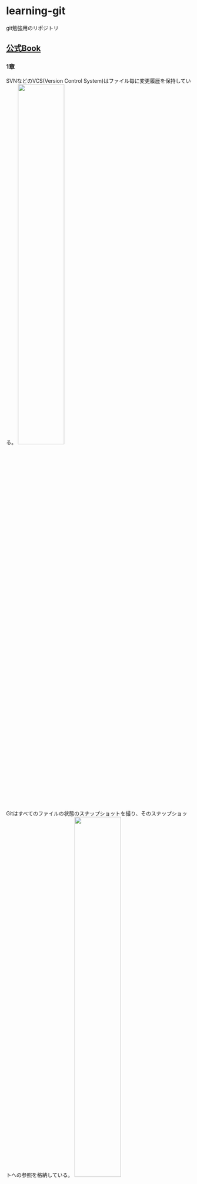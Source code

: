 # learning-git
git勉強用のリポジトリ

## [公式Book](https://git-scm.com/book/en/v2)
### 1章
SVNなどのVCS(Version Control System)はファイル毎に変更履歴を保持している。
<img src="image.png" width="50%">

Gitはすべてのファイルの状態のスナップショットを撮り、そのスナップショットへの参照を格納している。
<img src="image-1.png" width="50%">
***
Gitはコミットデータを削除しない
### セットアップ
下の設定が優先的に設定されていく
- [path]/etc/gitconfig
  システム上のすべてのユーザーとそのすべてのリポジトリに適用される
  `git config --system`
- ~/.gitconfig or ~/.config/git/config
  ユーザー固有の設定
  `git config --global`
- [対象ディレクトリ]/.git/config
  ディレクトリ固有の設定
  `git config --local`

※全ての設定を確認したいときは以下のコマンドを使う
`git config --list --show-origin`

### 2章
###
`git branch`